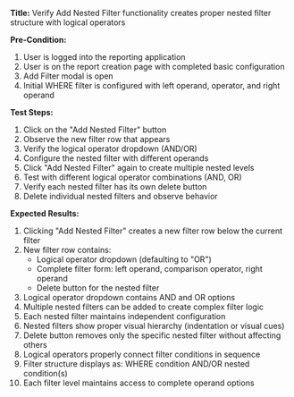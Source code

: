 **Title:** Verify Add Nested Filter functionality creates proper nested filter structure with logical operators

**Pre-Condition:**
1. User is logged into the reporting application
2. User is on the report creation page with completed basic configuration
3. Add Filter modal is open
4. Initial WHERE filter is configured with left operand, operator, and right operand

**Test Steps:**
1. Click on the "Add Nested Filter" button
2. Observe the new filter row that appears
3. Verify the logical operator dropdown (AND/OR)
4. Configure the nested filter with different operands
5. Click "Add Nested Filter" again to create multiple nested levels
6. Test with different logical operator combinations (AND, OR)
7. Verify each nested filter has its own delete button
8. Delete individual nested filters and observe behavior

**Expected Results:**
1. Clicking "Add Nested Filter" creates a new filter row below the current filter
2. New filter row contains:
   - Logical operator dropdown (defaulting to "OR")
   - Complete filter form: left operand, comparison operator, right operand
   - Delete button for the nested filter
3. Logical operator dropdown contains AND and OR options
4. Multiple nested filters can be added to create complex filter logic
5. Each nested filter maintains independent configuration
6. Nested filters show proper visual hierarchy (indentation or visual cues)
7. Delete button removes only the specific nested filter without affecting others
8. Logical operators properly connect filter conditions in sequence
9. Filter structure displays as: WHERE condition AND/OR nested condition(s)
10. Each filter level maintains access to complete operand options